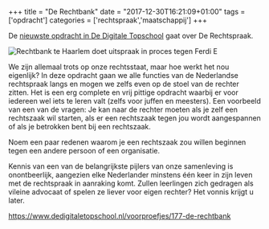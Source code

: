 +++
title = "De Rechtbank"
date = "2017-12-30T16:21:09+01:00"
tags = ['opdracht']
categories = ['rechtspraak','maatschappij']
+++

De [nieuwste opdracht in De Digitale Topschool](https://www.dedigitaletopschool.nl/voorproefjes/177-de-rechtbank) gaat over De Rechtspraak.

![Rechtbank te Haarlem doet uitspraak in proces tegen Ferdi E](/img/Rechtbank_te_Haarlem_doet_uitspraak_in_proces_tegen_Ferdi_E._(Elsas)__de_ontvoerder_van_G.J._Heijn___rechtbankpresident_mevrouw_mr._G.A._Terwee-van_Hilten.jpg)

We zijn allemaal trots op onze rechtsstaat, maar hoe werkt het nou eigenlijk? In deze opdracht gaan we alle functies van de Nederlandse rechtspraak langs en mogen we zelfs even op de stoel van de rechter zitten. Het is een erg complete en vrij pittige opdracht waarbij er voor iedereen wel iets te leren valt (zelfs voor juffen en meesters). Een voorbeeld van een van de vragen:
Je kan naar de rechter moeten als je zelf een rechtszaak wil starten, als er een rechtszaak tegen jou wordt aangespannen of als je betrokken bent bij een rechtszaak.

Noem een paar redenen waarom je een rechtszaak zou willen beginnen tegen een andere persoon of een organisatie.

Kennis van een van de belangrijkste pijlers van onze samenleving is onontbeerlijk, aangezien elke Nederlander minstens één keer in zijn leven met de rechtspraak in aanraking komt. Zullen leerlingen zich gedragen als vileine advocaat of spelen ze liever voor eigen rechter? Het vonnis krijgt u later.

https://www.dedigitaletopschool.nl/voorproefjes/177-de-rechtbank
